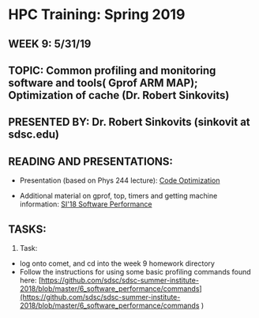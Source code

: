 # HPC Training:  Spring 2019
## WEEK 9:  5/31/19	


## TOPIC:  Common profiling and monitoring software and tools( Gprof ARM MAP); Optimization of cache (Dr. Robert Sinkovits)	
## PRESENTED BY: Dr. Robert Sinkovits  (sinkovit at sdsc.edu)

## READING AND PRESENTATIONS:
* Presentation (based on Phys 244 lecture): [Code Optimization](https://github.com/sdsc-hpc-students/hpc-training-spring2019/blob/master/wk9-05-31-19/Sinkovits_Code_optimization.pdf)

* Additional material on gprof, top, timers and getting machine information: [SI'18 Software Performance](https://github.com/sdsc/sdsc-summer-institute-2018/tree/master/6_software_performance)

## TASKS:
1. Task: 
* log onto comet, and cd into the week 9 homework directory
* Follow the instructions for using some basic profiling commands found here:
[https://github.com/sdsc/sdsc-summer-institute-2018/blob/master/6_software_performance/commands](https://github.com/sdsc/sdsc-summer-institute-2018/blob/master/6_software_performance/commands
)
